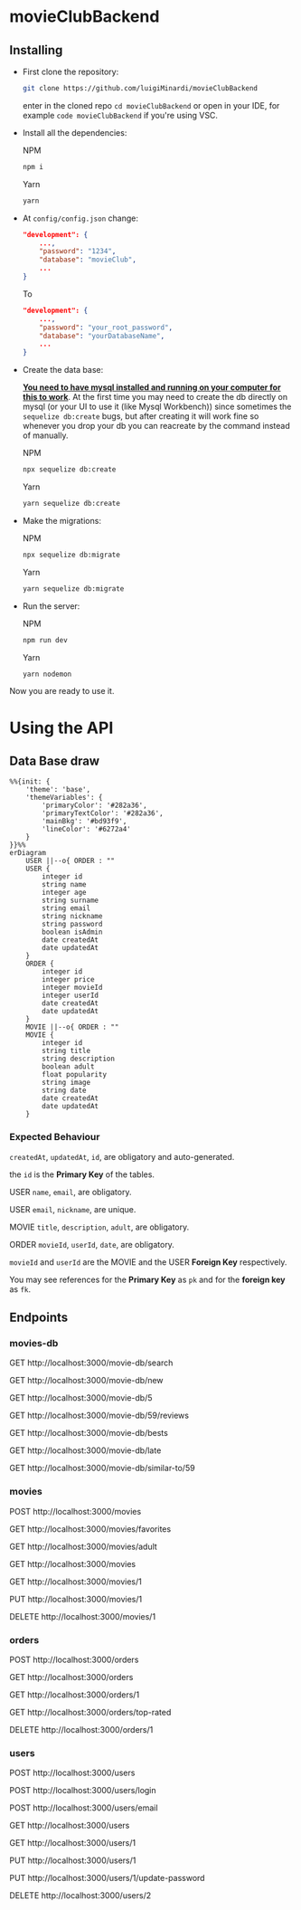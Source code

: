 # movieClubBackend

## Installing

* First clone the repository:

    ```bash
    git clone https://github.com/luigiMinardi/movieClubBackend
    ```
    
    enter in the cloned repo `cd movieClubBackend` or open in your IDE, for example `code movieClubBackend` if you're using VSC.

* Install all the dependencies:

    NPM
    ```bash
    npm i
    ```
    Yarn
    ```bash
    yarn
    ```

* At `config/config.json` change:

    ```json
    "development": {
        ...,
        "password": "1234",
        "database": "movieClub",
        ...
    }
    ```

    To
    
    ```json
    "development": {
        ...,
        "password": "your_root_password",
        "database": "yourDatabaseName",
        ...
    }
    ```

* Create the data base:

    <u>**You need to have mysql installed and running on your computer for this to work**</u>. At the first time you may need to create the db directly on mysql (or your UI to use it (like Mysql Workbench)) since sometimes the `sequelize db:create` bugs, but after creating it will work fine so whenever you drop your db you can reacreate by the command instead of manually.

    NPM
    ```bash
    npx sequelize db:create
    ```
    Yarn
    ```bash
    yarn sequelize db:create
    ```

* Make the migrations:

    NPM
    ```bash
    npx sequelize db:migrate
    ```
    Yarn
    ```bash
    yarn sequelize db:migrate
    ```

* Run the server:

    NPM
    ```bash
    npm run dev
    ```
    Yarn
    ```bash
    yarn nodemon
    ```

Now you are ready to use it.

# Using the API

## Data Base draw

```mermaid
%%{init: {
    'theme': 'base', 
    'themeVariables': { 
        'primaryColor': '#282a36',
        'primaryTextColor': '#282a36',
        'mainBkg': '#bd93f9',
        'lineColor': '#6272a4'
    }
}}%%
erDiagram
    USER ||--o{ ORDER : ""
    USER {
        integer id
        string name
        integer age
        string surname
        string email
        string nickname
        string password
        boolean isAdmin
        date createdAt
        date updatedAt
    }
    ORDER {
        integer id
        integer price
        integer movieId
        integer userId
        date createdAt
        date updatedAt
    }
    MOVIE ||--o{ ORDER : ""
    MOVIE {
        integer id
        string title
        string description
        boolean adult
        float popularity
        string image
        string date
        date createdAt
        date updatedAt
    }
```
### Expected Behaviour

`createdAt`, `updatedAt`, `id`, are obligatory and auto-generated.

the `id` is the **Primary Key** of the tables.

USER `name`, `email`, are obligatory.

USER `email`, `nickname`, are unique.

MOVIE `title`, `description`, `adult`, are obligatory.

ORDER `movieId`, `userId`, `date`, are obligatory.

`movieId` and `userId` are the MOVIE and the USER **Foreign Key** respectively.

You may see references for the **Primary Key** as `pk` and for the **foreign key** as `fk`.

## Endpoints

### movies-db

GET    http://localhost:3000/movie-db/search

GET    http://localhost:3000/movie-db/new

GET    http://localhost:3000/movie-db/5

GET    http://localhost:3000/movie-db/59/reviews

GET    http://localhost:3000/movie-db/bests

GET    http://localhost:3000/movie-db/late

GET    http://localhost:3000/movie-db/similar-to/59

### movies

POST   http://localhost:3000/movies

GET    http://localhost:3000/movies/favorites

GET    http://localhost:3000/movies/adult

GET    http://localhost:3000/movies

GET    http://localhost:3000/movies/1

PUT    http://localhost:3000/movies/1

DELETE http://localhost:3000/movies/1

### orders

POST   http://localhost:3000/orders

GET    http://localhost:3000/orders

GET    http://localhost:3000/orders/1

GET    http://localhost:3000/orders/top-rated

DELETE http://localhost:3000/orders/1

### users

POST   http://localhost:3000/users

POST   http://localhost:3000/users/login

POST   http://localhost:3000/users/email

GET    http://localhost:3000/users

GET    http://localhost:3000/users/1

PUT    http://localhost:3000/users/1

PUT    http://localhost:3000/users/1/update-password

DELETE http://localhost:3000/users/2

